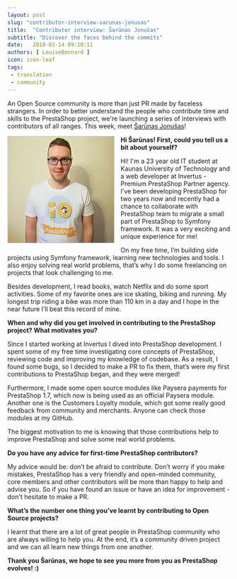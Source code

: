 ```yaml
---
layout: post
slug: "contributor-interview-sarunas-jonusas"
title:  "Contributor interview: Šarūnas Jonušas"
subtitle: "Discover the faces behind the commits"
date:   2018-03-14 09:10:11
authors: [ LouiseBonnard ]
icon: icon-leaf
tags:
 - translation
 - community
---
```


An Open Source community is more than just PR made by faceless strangers. In order to better understand the people who contribute time and skills to the PrestaShop project, we're launching a series of interviews with contributors of all ranges. This week, meet [Šarūnas Jonušas](https://github.com/sarjon)!


<img style="border: 1px solid #CCC; float: left; margin: 0 1em 1em 0;" width="240" height="240" src="/assets/images/2019/07/Sarunas-Jonusas.png">


**Hi Šarūnas! First, could you tell us a bit about yourself?**

Hi! I'm a 23 year old IT student at Kaunas University of Technology and a web developer at Invertus - Premium PrestaShop Partner agency. I've been developing PrestaShop for two years now and recently had a chance to collaborate with PrestaShop team to migrate a small part of PrestaShop to Symfony framework. It was a very exciting and unique experience for me!

On my free time, I’m building side projects using Symfony framework, learning new technologies and tools. I also enjoy solving real world problems, that’s why I do some freelancing on projects that look challenging to me. 

Besides development, I read books, watch Netflix and do some sport activities. Some of my favorite ones are ice skating, biking and running. My longest trip riding a bike was more than 110 km in a day and I hope in the near future I’ll beat this record of mine.


**When and why did you get involved in contributing to the PrestaShop project? What motivates you?**

Since I started working at Invertus I dived into PrestaShop development. I spent some of my free time investigating core concepts of PrestaShop, reviewing code and improving my knowledge of codebase. As a result, I found some bugs, so I decided to make a PR to fix them, that’s were my first contributions to PrestaShop began, and they were merged!
 
Furthermore, I made some open source modules like Paysera payments for PrestaShop 1.7, which now is being used as an official Paysera module. Another one is the Customers Loyalty module, which got some really good feedback from community and merchants. Anyone can check those modules at my GitHub.

The biggest motivation to me is knowing that those contributions help to improve PrestaShop and solve some real world problems.


**Do you have any advice for first-time PrestaShop contributors?**

My advice would be: don’t be afraid to contribute. Don’t worry if you make mistakes, PrestaShop has a very friendly and open-minded community, core members and other contributors will be more than happy to help and advise you. So if you have found an issue or have an idea for improvement - don't hesitate to make a PR.


**What’s the number one thing you’ve learnt by contributing to Open Source projects?**

I learnt that there are a lot of great people in PrestaShop community who are always willing to help you. At the end, it’s a community driven project and we can all learn new things from one another.

**Thank you Šarūnas, we hope to see you more from you as PrestaShop evolves! :)**
